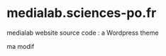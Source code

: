 medialab.sciences-po.fr
=======================

medialab website source code : a Wordpress theme

ma modif
